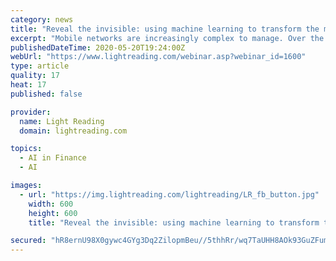 ```yaml
---
category: news
title: "Reveal the invisible: using machine learning to transform the mobile user experience"
excerpt: "Mobile networks are increasingly complex to manage. Over the past three years, outages have increased by 46% with little end in sight given traffic is forecasted to increase by over 700% within four years."
publishedDateTime: 2020-05-20T19:24:00Z
webUrl: "https://www.lightreading.com/webinar.asp?webinar_id=1600"
type: article
quality: 17
heat: 17
published: false

provider:
  name: Light Reading
  domain: lightreading.com

topics:
  - AI in Finance
  - AI

images:
  - url: "https://img.lightreading.com/lightreading/LR_fb_button.jpg"
    width: 600
    height: 600
    title: "Reveal the invisible: using machine learning to transform the mobile user experience"

secured: "hR8ernU98X0gywc4GYg3Dq2ZilopmBeu//5thhRr/wq7TaUHH8AOk93GuZFumwTw3UtGAQzzLzDV1eb7LHEJ0M2qDvPID+KSFUErxslgKTbf4Ks6Lr0WjSnGzF67JdW023fZp1ZVtKmoxSo0ag3rD5BpdwK0q3MCCVt90QtwztNcw7qu3FIOOIp/3orZAN8RWIRcvI5p4FBsiVk9t5jOeAjzXcFGrVHEzAWsiQB0zBS9hv3dx+kiv2Q9x07uwOgFXZgyQzbSb40uvqzZUYMZQHn8JFw3OFG6V1wB8ugS0FAa9Kz2DKnOpaNmA+rNG0GE;CIUZ7ZsOw/yp0UZAukPi/A=="
---
```


